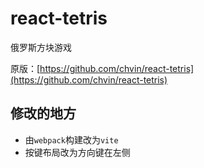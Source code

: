 # react-tetris

俄罗斯方块游戏

原版：[https://github.com/chvin/react-tetris](https://github.com/chvin/react-tetris)

## 修改的地方

- 由`webpack`构建改为`vite`
- 按键布局改为方向键在左侧
